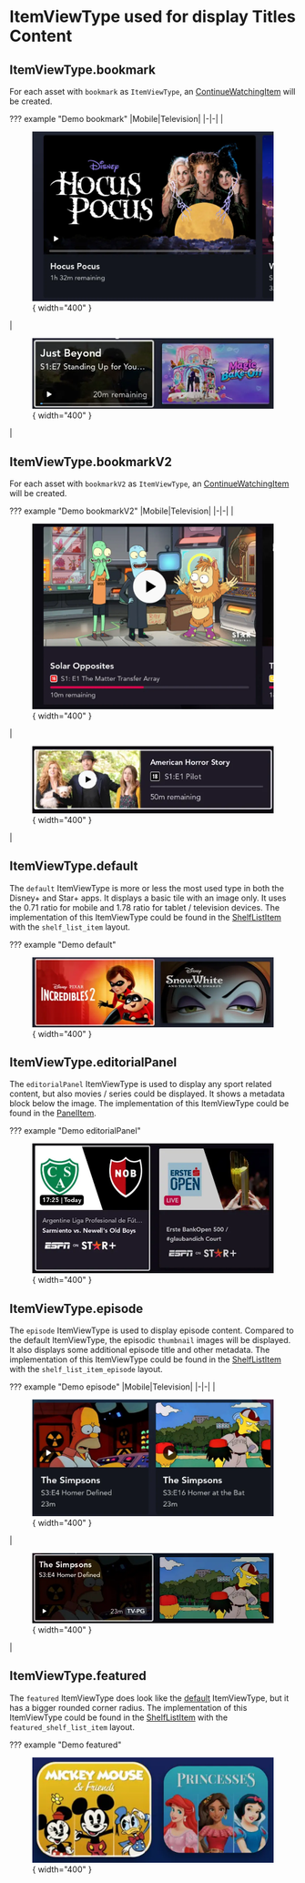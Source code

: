 # ItemViewType used for display Titles Content

## ItemViewType.bookmark

For each asset with `bookmark` as `ItemViewType`, an [ContinueWatchingItem](https://github.bamtech.co/Android/Dmgz/blob/development/features/collections/src/main/java/com/bamtechmedia/dominguez/collections/items/ContinueWatchingItem.kt) will be created.

??? example "Demo bookmark"
    |Mobile|Television|
    |-|-|
    |<figure markdown>![](images/itemViewType_bookmark_disney_mobile.webp){ width="400" }</figure>|<figure markdown>![](images/itemViewType_bookmark_disney.webp){ width="400" }</figure>|

## ItemViewType.bookmarkV2

For each asset with `bookmarkV2` as `ItemViewType`, an [ContinueWatchingItem](https://github.bamtech.co/Android/Dmgz/blob/development/features/collections/src/main/java/com/bamtechmedia/dominguez/collections/items/ContinueWatchingItem.kt) will be created.

??? example "Demo bookmarkV2"
    |Mobile|Television|
    |-|-|
    |<figure markdown>![](images/itemViewType_bookmark_star_mobile.webp){ width="400" }</figure>|<figure markdown>![](images/itemViewType_bookmark_star.webp){ width="400" }</figure>|

## ItemViewType.default

The `default` ItemViewType is more or less the most used type in both the Disney+ and Star+ apps. It displays a basic tile with an image only.
It uses the 0.71 ratio for mobile and 1.78 ratio for tablet / television devices. The implementation of this ItemViewType could be found in the [ShelfListItem](https://github.bamtech.co/Android/Dmgz/blob/development/features/collections/src/main/java/com/bamtechmedia/dominguez/collections/items/ShelfListItem.kt) with the `shelf_list_item` layout.

??? example "Demo default"
    <figure markdown>![](images/itemViewType_default.webp){ width="400" }</figure>

## ItemViewType.editorialPanel

The `editorialPanel` ItemViewType is used to display any sport related content, but also movies / series could be displayed. It shows a metadata block below the image. The implementation of this ItemViewType could be found in the [PanelItem](https://github.bamtech.co/Android/Dmgz/blob/development/features/collections/src/main/java/com/bamtechmedia/dominguez/collections/items/editorialpanel/PanelItem.kt).

??? example "Demo editorialPanel"
    <figure markdown>![](images/itemViewType_editorialPanel.webp){ width="400" }</figure>

## ItemViewType.episode

The `episode` ItemViewType is used to display episode content. Compared to the default ItemViewType, the episodic `thumbnail` images will be displayed. It also displays some additional episode title and other metadata. The implementation of this ItemViewType could be found in the [ShelfListItem](https://github.bamtech.co/Android/Dmgz/blob/development/features/collections/src/main/java/com/bamtechmedia/dominguez/collections/items/ShelfListItem.kt) with the `shelf_list_item_episode` layout.

??? example "Demo episode"
    |Mobile|Television|
    |-|-|
    |<figure markdown>![](images/itemViewType_episode_mobile.webp){ width="400" }</figure>|<figure markdown>![](images/itemViewType_episode.webp){ width="400" }</figure>|

## ItemViewType.featured

The `featured` ItemViewType does look like the [default](#itemviewtypedefault) ItemViewType, but it has a bigger rounded corner radius. The implementation of this ItemViewType could be found in the [ShelfListItem](https://github.bamtech.co/Android/Dmgz/blob/development/features/collections/src/main/java/com/bamtechmedia/dominguez/collections/items/ShelfListItem.kt) with the `featured_shelf_list_item` layout.

??? example "Demo featured"
    <figure markdown>![](images/itemViewType_featured.webp){ width="400" }</figure>
